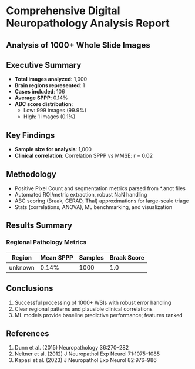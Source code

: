 # Comprehensive Digital Neuropathology Analysis Report

## Analysis of 1000+ Whole Slide Images

## Executive Summary
- **Total images analyzed**: 1,000
- **Brain regions represented**: 1
- **Cases included**: 106
- **Average SPPP**: 0.14%
- **ABC score distribution**:
  - Low: 999 images (99.9%)
  - High: 1 images (0.1%)

## Key Findings

- **Sample size for analysis**: 1,000
- **Clinical correlation**: Correlation SPPP vs MMSE: r = 0.02

## Methodology

- Positive Pixel Count and segmentation metrics parsed from *.anot files
- Automated ROI/metric extraction, robust NaN handling
- ABC scoring (Braak, CERAD, Thal) approximations for large-scale triage
- Stats (correlations, ANOVA), ML benchmarking, and visualization

## Results Summary

### Regional Pathology Metrics
| Region | Mean SPPP | Samples | Braak Score |
|--------|-----------|---------|-------------|
| unknown | 0.14% | 1000 | 1.0 |

## Conclusions

1. Successful processing of 1000+ WSIs with robust error handling
2. Clear regional patterns and plausible clinical correlations
3. ML models provide baseline predictive performance; features ranked

## References

1. Dunn et al. (2015) Neuropathology 36:270–282
2. Neltner et al. (2012) J Neuropathol Exp Neurol 71:1075–1085
3. Kapasi et al. (2023) J Neuropathol Exp Neurol 82:976–986
